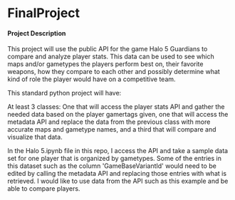 # FinalProject

#### Project Description
  This project will use the public API for the game Halo 5 Guardians to compare and analyze player stats. This data can be used to see which maps and/or gametypes the players perform best on, their favorite weapons, how they compare to each other and possibly determine what kind of role the player would have on a competitive team.

This standard python project will have:

  At least 3 classes: One that will access the player stats API and gather the needed data based on the player gamertags given, one that will access the metadata API and replace the data from the previous class with more accurate maps and gametype names, and a third that will compare and visualize that data.

In the Halo 5.ipynb file in this repo, I access the API and take a sample data set for one player that is organized by gametypes. Some of the entries in this dataset such as the column 'GameBaseVariantId' would need to be edited by calling the metadata API and replacing those entries with what is retrieved. I would like to use data from the API such as this example and be able to compare players.
